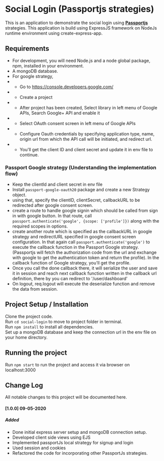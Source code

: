 # Social Login (Passportjs strategies) #
This is an application to demonstrate the social login using [**Passportjs**](http://www.passportjs.org/) strategies. This application is build using ExpressJS framework on NodeJs runtime environment using create-express-app.

## Requirements
- For development, you will need Node.js and a node global package, npm, installed in your environment.
- A mongoDB database.
- For google strategy, 
- - Go to https://console.developers.google.com/
- - Create a project
- - After project has been created, Select library in left menu of Google APIs, Search Google+ API and enable it
- - Select OAuth consent screen in left menu of Google APIs
- - Configure Oauth credentials by specifying application type, name, origin url from which the API call will be initiated, and redirect url.
- - You'll get the client ID and client secret and update it in env file to continue.

### Passport Google strategy (Understanding the implementation flow)
- Keep the clientId and client secret in env file
- Install `passport-google-oauth20` package and create a new Strategy object.
- using that, specify the clientID, clientSecret, callbackURL to be redirected after google consent screen.
- create a route to handle google signin which should be called from sign in with google button. In that route, call `passport.authenticate('google', {scope: ['profile']})` along with the required scopes in options.
- create another route which is specified as the callbackURL in google strategy and redirectURL specified in google consent screen configuration. In that again call `passport.authenticate('google')` to execute the callback function in the Passport Google strategy. (Passportjs will fetch the authorization code from the url and exchange with google to get the authentication token and return the profile). In the callback function of Google strategy, you'll get the profile.
- Once you call the done callback there, it will serialize the user and save it in session and reach next callback function written in the callback url definition, there by you can redirect to '/user/dashboard'
- On logout, req.logout will execute the deserialize function and remove the data from session.

## Project Setup / Installation
Clone the project code.  
Run `cd social-login` to move to project folder in terminal.  
Run `npm install` to install all dependencies.  
Set up a mongoDB database and keep the connection url in the env file on your home directory.  

## Running the project
Run `npm start` to run the project and access it via browser on localhost:3000

## Change Log
All notable changes to this project will be documented here.

#### [1.0.0] 09-05-2020
##### Added
- Done initial express server setup and mongoDB connection setup.
- Developed client side views using EJS
- Implemented passportJs local strategy for signup and login
- Used session and cookies
- Refactored the code for incorporating other PassportJs strategies.
